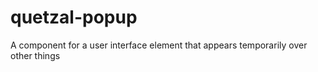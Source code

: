 quetzal-popup
=============

A component for a user interface element that appears temporarily over other things
